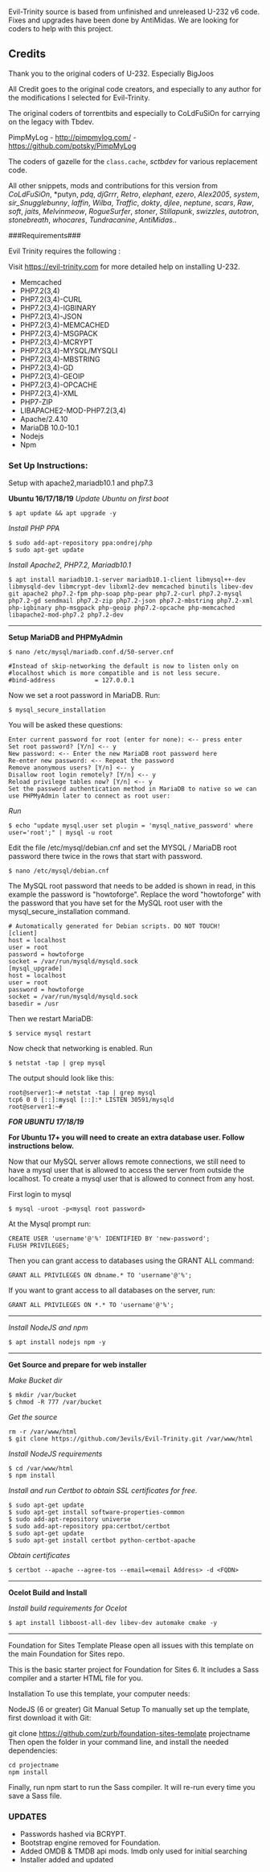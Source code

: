 
Evil-Trinity source is based from unfinished and unreleased U-232 v6 code. Fixes and upgrades have been done by 
AntiMidas. We are looking for coders to help with this project.

## Credits

Thank you to the original coders of U-232. Especially BigJoos

All Credit goes to the original code creators, and especially to any author for the modifications I selected for Evil-Trinity.

The original coders of torrentbits and especially to CoLdFuSiOn for carrying on the legacy with Tbdev.

PimpMyLog - <http://pimpmylog.com/> - <https://github.com/potsky/PimpMyLog>

The coders of gazelle for the `class.cache`, *sctbdev* for various replacement code.

All other snippets, mods and contributions for this version from *CoLdFuSiOn*, *putyn, *pdq*, *djGrrr*, *Retro*, *elephant*, *ezero*, *Alex2005*, *system*, *sir_Snugglebunny*, *laffin*, *Wilba*, *Traffic*, *dokty*, *djlee*, *neptune*, *scars*, *Raw*, *soft*, *jaits*, *Melvinmeow*, *RogueSurfer*, *stoner*, *Stillapunk*, *swizzles*, *autotron*, *stonebreath*, *whocares*, *Tundracanine*, *AntiMidas*.. 


###Requirements###

Evil Trinity requires the following :

Visit https://evil-trinity.com for more detailed help on installing U-232.


- Memcached
- PHP7.2(3,4)
- PHP7.2(3,4)-CURL
- PHP7.2(3,4)-IGBINARY
- PHP7.2(3,4)-JSON
- PHP7.2(3,4)-MEMCACHED
- PHP7.2(3,4)-MSGPACK
- PHP7.2(3,4)-MCRYPT
- PHP7.2(3,4)-MYSQL/MYSQLI
- PHP7.2(3,4)-MBSTRING
- PHP7.2(3,4)-GD
- PHP7.2(3,4)-GEOIP
- PHP7.2(3,4)-OPCACHE
- PHP7.2(3,4)-XML
- PHP7-ZIP
- LIBAPACHE2-MOD-PHP7.2(3,4)
- Apache/2.4.10
- MariaDB 10.0-10.1
- Nodejs
- Npm
### Set Up Instructions:
Setup with apache2,mariadb10.1 and php7.3 

**Ubuntu 16/17/18/19**
*Update Ubuntu on first boot*
```
$ apt update && apt upgrade -y
```
*Install PHP PPA*
```
$ sudo add-apt-repository ppa:ondrej/php
$ sudo apt-get update
```
*Install Apache2, PHP7.2, Mariadb10.1*
```
$ apt install mariadb10.1-server mariadb10.1-client libmysql++-dev libmysqld-dev libmcrypt-dev libxml2-dev memcached binutils libev-dev git apache2 php7.2-fpm php-soap php-pear php7.2-curl php7.2-mysql php7.2-gd sendmail php7.2-zip php7.2-json php7.2-mbstring php7.2-xml php-igbinary php-msgpack php-geoip php7.2-opcache php-memcached libapache2-mod-php7.2 php7.2-dev
```

----


**Setup MariaDB and PHPMyAdmin**
```
$ nano /etc/mysql/mariadb.conf.d/50-server.cnf
```
```
#Instead of skip-networking the default is now to listen only on
#localhost which is more compatible and is not less secure.
#bind-address           = 127.0.0.1
```

Now we set a root password in MariaDB. Run:
```
$ mysql_secure_installation
```
You will be asked these questions:
```
Enter current password for root (enter for none): <-- press enter
Set root password? [Y/n] <-- y
New password: <-- Enter the new MariaDB root password here
Re-enter new password: <-- Repeat the password
Remove anonymous users? [Y/n] <-- y
Disallow root login remotely? [Y/n] <-- y
Reload privilege tables now? [Y/n] <-- y
Set the password authentication method in MariaDB to native so we can use PHPMyAdmin later to connect as root user:
```
*Run*
```
$ echo "update mysql.user set plugin = 'mysql_native_password' where user='root';" | mysql -u root
```
Edit the file /etc/mysql/debian.cnf and set the MYSQL / MariaDB root password there twice in the rows that start with password.
```
$ nano /etc/mysql/debian.cnf
```
The MySQL root password that needs to be added is shown in read, in this example the password is "howtoforge". Replace the word "howtoforge" with the password that you have set for the MySQL root user with the mysql_secure_installation command.
```
# Automatically generated for Debian scripts. DO NOT TOUCH!
[client]
host = localhost
user = root
password = howtoforge
socket = /var/run/mysqld/mysqld.sock
[mysql_upgrade]
host = localhost
user = root
password = howtoforge
socket = /var/run/mysqld/mysqld.sock
basedir = /usr
```
Then we restart MariaDB:
```
$ service mysql restart
```
Now check that networking is enabled. Run
```
$ netstat -tap | grep mysql
```
The output should look like this:
```
root@server1:~# netstat -tap | grep mysql
tcp6 0 0 [::]:mysql [::]:* LISTEN 30591/mysqld
root@server1:~#
```


***FOR UBUNTU 17/18/19***

**For Ubuntu 17+ you will need to create an extra database user. Follow instructions below.**

Now that our MySQL server allows remote connections, we still need to have a mysql user that is allowed to access the
 server from outside the localhost. To create a mysql user that is allowed to connect from any host.
 
 First login to mysql
 ```
$ mysql -uroot -p<mysql root password> 
```
At the Mysql prompt run:
```
CREATE USER 'username'@'%' IDENTIFIED BY 'new-password';
FLUSH PRIVILEGES;
```
Then you can grant access to databases using the GRANT ALL command:
```
GRANT ALL PRIVILEGES ON dbname.* TO 'username'@'%';
```
If you want to grant access to all databases on the server, run:
```
GRANT ALL PRIVILEGES ON *.* TO 'username'@'%';
```

----------------------------------------------------------


*Install NodeJS and npm*
```
$ apt install nodejs npm -y
```
---
**Get Source and prepare for web installer**

*Make Bucket dir*
```
$ mkdir /var/bucket
$ chmod -R 777 /var/bucket
```
*Get the source*
```
rm -r /var/www/html
$ git clone https://github.com/3evils/Evil-Trinity.git /var/www/html
```

*Install NodeJS requirements*
```
$ cd /var/www/html
$ npm install
```
*Install and run Certbot to obtain SSL certificates for free.*
```
$ sudo apt-get update
$ sudo apt-get install software-properties-common
$ sudo add-apt-repository universe
$ sudo add-apt-repository ppa:certbot/certbot
$ sudo apt-get update
$ sudo apt-get install certbot python-certbot-apache
```
*Obtain certificates*
```
$ certbot --apache --agree-tos --email=<email Address> -d <FQDN>
```


---
**Ocelot Build and Install**

*Install build requirements for Ocelot*
```
$ apt install libboost-all-dev libev-dev automake cmake -y
```


------------------------------------------------------------------------------------------------------------------------

Foundation for Sites Template
Please open all issues with this template on the main Foundation for Sites repo.

This is the basic starter project for Foundation for Sites 6. It includes a Sass compiler and a starter HTML file for 
you.

Installation
To use this template, your computer needs:

NodeJS (6 or greater)
Git
Manual Setup
To manually set up the template, first download it with Git:

git clone https://github.com/zurb/foundation-sites-template projectname
Then open the folder in your command line, and install the needed dependencies:
```
cd projectname
npm install
```
Finally, run npm start to run the Sass compiler. It will re-run every time you save a Sass file.

### UPDATES ###

- Passwords hashed via BCRYPT.
- Bootstrap engine removed for Foundation.
- Added OMDB & TMDB api mods. Imdb only used for initial searching
- Installer added and updated